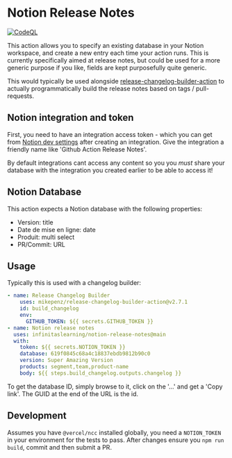# Notion Release Notes

[![CodeQL](https://github.com/infinitaslearning/notion-release-notes/actions/workflows/codeql-analysis.yml/badge.svg)](https://github.com/infinitaslearning/notion-release-notes/actions/workflows/codeql-analysis.yml)

This action allows you to specify an existing database in your Notion workspace, and create a new entry each time your action runs.  This is currently specifically aimed at release notes, but could be used for a more generic purpose if you like, fields are kept purposefully quite generic.

This would typically be used alongside [release-changelog-builder-action](https://github.com/mikepenz/release-changelog-builder-action) to actually programmatically build the release notes based on tags / pull-requests.

## Notion integration and token

First, you need to have an integration access token - which you can get from [Notion dev settings](https://www.notion.so/my-integrations) after creating an integration.  Give the integration a friendly name like 'Github Action Release Notes'.

By default integrations cant access any content so you you *must* share your database with the integration you created earlier to be able to access it!

## Notion Database

This action expects a Notion database with the following properties:

- Version: title
- Date de mise en ligne: date
- Produit: multi select
- PR/Commit: URL

## Usage

Typically this is used with a changelog builder:

```yaml
- name: Release Changelog Builder
    uses: mikepenz/release-changelog-builder-action@v2.7.1
    id: build_changelog
    env:
      GITHUB_TOKEN: ${{ secrets.GITHUB_TOKEN }}   
- name: Notion release notes        
  uses: infinitaslearning/notion-release-notes@main        
  with:          
    token: ${{ secrets.NOTION_TOKEN }}
    database: 619f0845c68a4c18837ebdb9812b90c0
    version: Super Amazing Version
    products: segment,team,product-name
    body: ${{ steps.build_changelog.outputs.changelog }}
```

To get the database ID, simply browse to it, click on the '...' and get a 'Copy link'.  The GUID at the end of the URL is the id.

## Development

Assumes you have `@vercel/ncc` installed globally, you need a `NOTION_TOKEN` in your environment for the tests to pass.
After changes ensure you `npm run build`, commit and then submit a PR.
